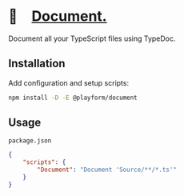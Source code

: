 # 📃 [Document.]

Document all your TypeScript files using TypeDoc.

## Installation

Add configuration and setup scripts:

```sh
npm install -D -E @playform/document
```

## Usage

`package.json`

```json
{
	"scripts": {
		"Document": "Document 'Source/**/*.ts'"
	}
}
```

[typedoc]: HTTPS://npmjs.org/typedoc
[Document.]: HTTPS://npmjs.org/@playform/document
